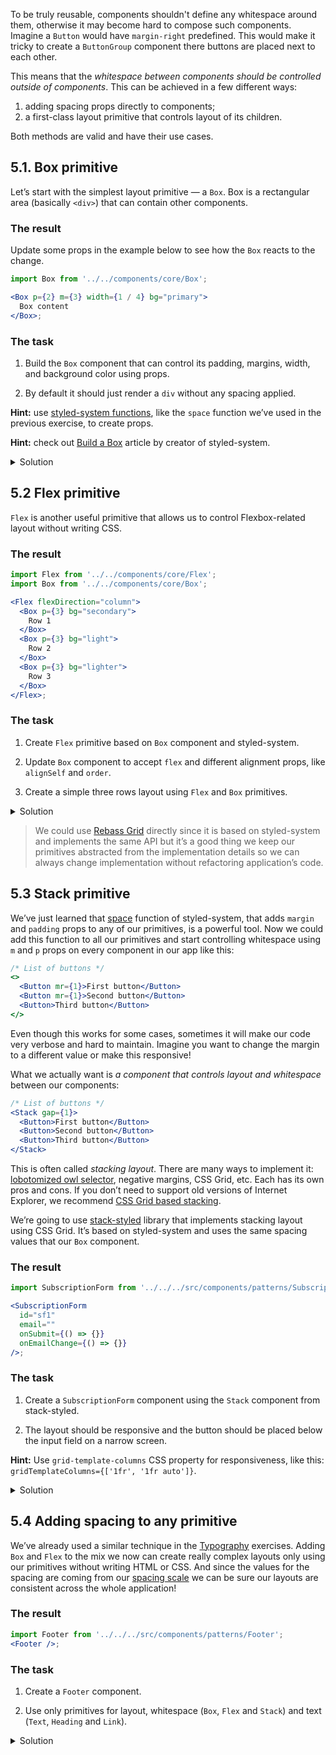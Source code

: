 To be truly reusable, components shouldn't define any whitespace around them, otherwise it may become hard to compose such components. Imagine a `Button` would have `margin-right` predefined. This would make it tricky to create a `ButtonGroup` component there buttons are placed next to each other.

This means that the _whitespace between components should be controlled outside of components_. This can be achieved in a few different ways:

1. adding spacing props directly to components;
2. a first-class layout primitive that controls layout of its children.

Both methods are valid and have their use cases.

## 5.1. Box primitive

Let’s start with the simplest layout primitive — a `Box`. Box is a rectangular area (basically `<div>`) that can contain other components.

### The result

Update some props in the example below to see how the `Box` reacts to the change.

```jsx
import Box from '../../components/core/Box';

<Box p={2} m={3} width={1 / 4} bg="primary">
  Box content
</Box>;
```

### The task

1. Build the `Box` component that can control its padding, margins, width, and background color using props.

2. By default it should just render a `div` without any spacing applied.

**Hint:** use [styled-system functions](https://styled-system.com/api), like the `space` function we’ve used in the previous exercise, to create props.

**Hint:** check out [Build a Box](https://styled-system.com/guides/build-a-box/) article by creator of styled-system.

<details>
 <summary>Solution</summary>

```js static
import styled from 'styled-components';
import { space, color, width } from 'styled-system';

const Box = styled('div')(
  {
    boxSizing: 'border-box'
  },
  space,
  color,
  width
);

Box.propTypes = {
  ...space.propTypes,
  ...color.propTypes,
  ...width.propTypes
};

/** @component */
export default Box;
```

</details>

## 5.2 Flex primitive

`Flex` is another useful primitive that allows us to control Flexbox-related layout without writing CSS.

### The result

```jsx
import Flex from '../../components/core/Flex';
import Box from '../../components/core/Box';

<Flex flexDirection="column">
  <Box p={3} bg="secondary">
    Row 1
  </Box>
  <Box p={3} bg="light">
    Row 2
  </Box>
  <Box p={3} bg="lighter">
    Row 3
  </Box>
</Flex>;
```

### The task

1. Create `Flex` primitive based on `Box` component and styled-system.

2. Update `Box` component to accept `flex` and different alignment props, like `alignSelf` and `order`.

3. Create a simple three rows layout using `Flex` and `Box` primitives.

<details>
 <summary>Solution</summary>

```js static
import styled from 'styled-components';
import {
  flexWrap,
  flexDirection,
  alignItems,
  justifyContent
} from 'styled-system';
import Box from '../Box';

const Flex = styled(Box)(
  {
    display: 'flex'
  },
  flexWrap,
  flexDirection,
  alignItems,
  justifyContent
);

Flex.propTypes = {
  ...flexWrap.propTypes,
  ...flexDirection.propTypes,
  ...alignItems.propTypes,
  ...justifyContent.propTypes
};

/** @component */
export default Flex;
```

</details>

> We could use [Rebass Grid](https://grid.rebassjs.org/) directly since it is based on styled-system and implements the same API but it’s a good thing we keep our primitives abstracted from the implementation details so we can always change implementation without refactoring application’s code.

## 5.3 Stack primitive

We’ve just learned that [space](https://styled-system.com/api#space) function of styled-system, that adds `margin` and `padding` props to any of our primitives, is a powerful tool. Now we could add this function to all our primitives and start controlling whitespace using `m` and `p` props on every component in our app like this:

```jsx static
/* List of buttons */
<>
  <Button mr={1}>First button</Button>
  <Button mr={1}>Second button</Button>
  <Button>Third button</Button>
</>
```

Even though this works for some cases, sometimes it will make our code very verbose and hard to maintain. Imagine you want to change the margin to a different value or make this responsive!

What we actually want is _a component that controls layout and whitespace_ between our components:

```jsx static
/* List of buttons */
<Stack gap={1}>
  <Button>First button</Button>
  <Button>Second button</Button>
  <Button>Third button</Button>
</Stack>
```

This is often called _stacking layout_. There are many ways to implement it: [lobotomized owl selector](https://css-tricks.com/lobotomized-owls/), negative margins, CSS Grid, etc. Each has its own pros and cons. If you don’t need to support old versions of Internet Explorer, we recommend [CSS Grid based stacking](https://gridbyexample.com/examples/example28/).

We’re going to use [stack-styled](https://sapegin.github.io/stack-styled/) library that implements stacking layout using CSS Grid. It’s based on styled-system and uses the same spacing values that our `Box` component.

### The result

```jsx noeditor
import SubscriptionForm from '../../../src/components/patterns/SubscriptionForm';

<SubscriptionForm
  id="sf1"
  email=""
  onSubmit={() => {}}
  onEmailChange={() => {}}
/>;
```

### The task

1. Create a `SubscriptionForm` component using the `Stack` component from stack-styled.

2. The layout should be responsive and the button should be placed below the input field on a narrow screen.

**Hint:** Use `grid-template-columns` CSS property for responsiveness, like this: `gridTemplateColumns={['1fr', '1fr auto']}`.

<details>
 <summary>Solution</summary>

```js static
/* eslint-disable jsx-a11y/accessible-emoji */
import React from 'react';
import Stack from 'stack-styled';
import Box from '../../../src/components/core/Box';
import Button from '../../../src/components/core/Button';
import Input from '../../../src/components/core/Input';

const SubscriptionForm = ({
  id,
  onSubmit,
  onEmailChange,
  email,
  loading,
  success,
  error
}) => (
  <Stack
    gap={3}
    mb={2}
    gridTemplateColumns={['1fr', '1fr auto']}
    as="form"
    onSubmit={onSubmit}
  >
    <Input
      type="email"
      value={email}
      required
      placeholder="Email"
      aria-label="Email"
      aria-invalid={error && 'true'}
      aria-describedby={`${id}-info`}
      disabled={loading}
      onChange={onEmailChange}
    />
    <Button variant="primary" type="submit" disabled={loading}>
      Subscribe
    </Button>
  </Stack>
);

export default SubscriptionForm;
```

</details>

## 5.4 Adding spacing to any primitive

We’ve already used a similar technique in the [Typography](http://localhost:6061/#/Typography) exercises. Adding `Box` and `Flex` to the mix we now can create really complex layouts only using our primitives without writing HTML or CSS. And since the values for the spacing are coming from our [spacing scale](https://component-driven.github.io/component-driven-development/styleguide/#/Foundation?id=spacing) we can be sure our layouts are consistent across the whole application!

### The result

```jsx noeditor
import Footer from '../../../src/components/patterns/Footer';
<Footer />;
```

### The task

1. Create a `Footer` component.

2. Use only primitives for layout, whitespace (`Box`, `Flex` and `Stack`) and text (`Text`, `Heading` and `Link`).

<details>
 <summary>Solution</summary>

```js static
import React from 'react';
import Box from '../../../src/components/core/Box';
import Flex from '../../../src/components/core/Flex';
import Heading from '../../../src/components/core/Heading';
import Link from '../../../src/components/core/Link';
import Text from '../../../src/components/core/Text';
import { Inverted } from '../../../src/components/../ThemeProvider';
import SubscriptionForm from '../../../src/components/app/SubscriptionFormContainer';
import SvgDogPees from '../../../src/components/app/images/SvgDogPees';

const Footer = () => {
  return (
    <Inverted>
      <Flex
        px={5}
        py={4}
        flexDirection="column"
        bg="bg"
        color="secondary"
      >
        <Box mx="auto" mb={5}>
          <SvgDogPees width="100" />
        </Box>
        <Box mb={5} mx="auto" width={[1, 2 / 3, 1 / 2]}>
          <Heading size="l" as="h2" mb={4} align="center">
            Subscribe to our newsletter!
          </Heading>
          <SubscriptionForm />
        </Box>
        <Text variant="tertiary" align="center">
          © {new Date().getFullYear()}{' '}
          <Link href="https://okonet.ru/" shy>
            Andrey Okonetchnikov
          </Link>{' '}
          and{' '}
          <Link href="https://sapegin.me/" shy>
            Artem Sapegin
          </Link>
        </Text>
      </Flex>
    </Inverted>
  );
};

export default Footer;
```

</details>
